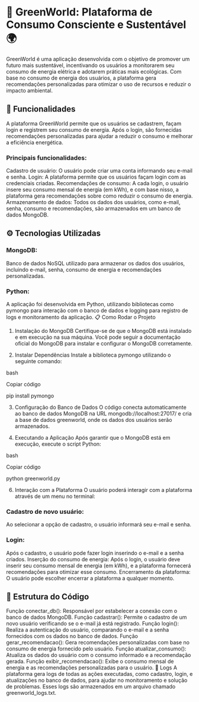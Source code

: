 # **🌱 GreenWorld: Plataforma de Consumo Consciente e Sustentável🌍**

GreenWorld é uma aplicação desenvolvida com o objetivo de promover um futuro mais sustentável, incentivando os usuários a monitorarem seu consumo de energia elétrica e adotarem práticas mais ecológicas. Com base no consumo de energia dos usuários, a plataforma gera recomendações personalizadas para otimizar o uso de recursos e reduzir o impacto ambiental.

## **🚀 Funcionalidades**
A plataforma GreenWorld permite que os usuários se cadastrem, façam login e registrem seu consumo de energia. Após o login, são fornecidas recomendações personalizadas para ajudar a reduzir o consumo e melhorar a eficiência energética.

### Principais funcionalidades: 

Cadastro de usuário: O usuário pode criar uma conta informando seu e-mail e senha.
Login: A plataforma permite que os usuários façam login com as credenciais criadas.
Recomendações de consumo: A cada login, o usuário insere seu consumo mensal de energia (em kWh), e com base nisso, a plataforma gera recomendações sobre como reduzir o consumo de energia.
Armazenamento de dados: Todos os dados dos usuários, como e-mail, senha, consumo e recomendações, são armazenados em um banco de dados MongoDB.
## **⚙️ Tecnologias Utilizadas**
### MongoDB: 
Banco de dados NoSQL utilizado para armazenar os dados dos usuários, incluindo e-mail, senha, consumo de energia e recomendações personalizadas.
### Python: 
A aplicação foi desenvolvida em Python, utilizando bibliotecas como pymongo para interação com o banco de dados e logging para registro de logs e monitoramento da aplicação.
📋 Como Rodar o Projeto
1. Instalação do MongoDB
Certifique-se de que o MongoDB está instalado e em execução na sua máquina. Você pode seguir a documentação oficial do MongoDB para instalar e configurar o MongoDB corretamente.

2. Instalar Dependências
Instale a biblioteca pymongo utilizando o seguinte comando:

bash

Copiar código

pip install pymongo

3. Configuração do Banco de Dados
O código conecta automaticamente ao banco de dados MongoDB na URL mongodb://localhost:27017/ e cria a base de dados greenworld, onde os dados dos usuários serão armazenados.

4. Executando a Aplicação
Após garantir que o MongoDB está em execução, execute o script Python:

bash

Copiar código

python greenworld.py

6. Interação com a Plataforma
O usuário poderá interagir com a plataforma através de um menu no terminal:

### Cadastro de novo usuário: 
Ao selecionar a opção de cadastro, o usuário informará seu e-mail e senha.
### Login: 
Após o cadastro, o usuário pode fazer login inserindo o e-mail e a senha criados.
Inserção do consumo de energia: Após o login, o usuário deve inserir seu consumo mensal de energia (em kWh), e a plataforma fornecerá recomendações para otimizar esse consumo.
Encerramento da plataforma: O usuário pode escolher encerrar a plataforma a qualquer momento.
## **🔧 Estrutura do Código**
Função conectar_db(): Responsável por estabelecer a conexão com o banco de dados MongoDB.
Função cadastrar(): Permite o cadastro de um novo usuário verificando se o e-mail já está registrado.
Função login(): Realiza a autenticação do usuário, comparando o e-mail e a senha fornecidos com os dados no banco de dados.
Função gerar_recomendacao(): Gera recomendações personalizadas com base no consumo de energia fornecido pelo usuário.
Função atualizar_consumo(): Atualiza os dados do usuário com o consumo informado e a recomendação gerada.
Função exibir_recomendacao(): Exibe o consumo mensal de energia e as recomendações personalizadas para o usuário.
📝 Logs
A plataforma gera logs de todas as ações executadas, como cadastro, login, e atualizações no banco de dados, para ajudar no monitoramento e solução de problemas. Esses logs são armazenados em um arquivo chamado greenworld_logs.txt.





